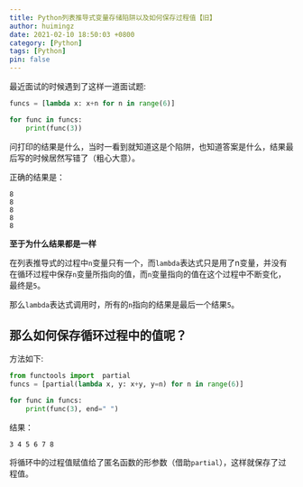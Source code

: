 ```yaml
---
title: Python列表推导式变量存储陷阱以及如何保存过程值【旧】
author: huimingz
date: 2021-02-10 18:50:03 +0800
category: [Python]
tags: [Python]
pin: false
---
```


最近面试的时候遇到了这样一道面试题:

```py
funcs = [lambda x: x+n for n in range(6)]

for func in funcs:
    print(func(3))
```

问打印的结果是什么，当时一看到就知道这是个陷阱，也知道答案是什么，结果最后写的时候居然写错了（粗心大意）。

正确的结果是：
```
8
8
8
8
8
```



**至于为什么结果都是一样**

在列表推导式的过程中`n`变量只有一个，而`lambda`表达式只是用了n变量，并没有在循环过程中保存`n`变量所指向的值，而`n`变量指向的值在这个过程中不断变化，最终是`5`。

那么`lambda`表达式调用时，所有的`n`指向的结果是最后一个结果`5`。

## 那么如何保存循环过程中的值呢？

方法如下:
```python
from functools import  partial
funcs = [partial(lambda x, y: x+y, y=n) for n in range(6)]

for func in funcs:
    print(func(3), end=" ")
```

结果：
```
3 4 5 6 7 8 
```

将循环中的过程值赋值给了匿名函数的形参数（借助`partial`），这样就保存了过程值。